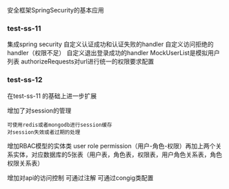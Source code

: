 安全框架SpringSecurity的基本应用

### test-ss-11 

集成spring security 
自定义认证成功和认证失败的handler
自定义访问拒绝的handler（权限不足）
自定义退出登录成功的handler
MockUserList是模拟用户列表
authorizeRequests对url进行统一的权限要求配置


### test-ss-12

在test-ss-11 的基础上进一步扩展

增加了对session的管理 

    可使用redis或者mongodb进行session缓存
    对session失效或者过期的处理
    

增加RBAC模型的实体类  user role permission（用户-角色-权限）再加上两个关系实体，对应数据库的5张表（用户表，角色表，权限表，用户角色关系表，角色权限关系表）

增加对api的访问控制 可通过注解 可通过congig类配置 

